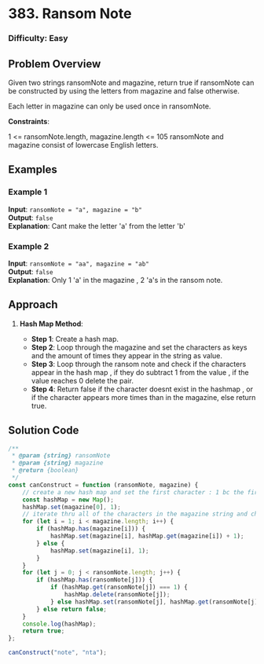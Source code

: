 # 383. Ransom Note

### Difficulty: Easy

## Problem Overview

Given two strings ransomNote and magazine, return true if ransomNote can be constructed by using the letters from magazine and false otherwise.

Each letter in magazine can only be used once in ransomNote.

**Constraints**:

1 <= ransomNote.length, magazine.length <= 105
ransomNote and magazine consist of lowercase English letters.

## Examples

### Example 1

**Input**: `ransomNote = "a", magazine = "b"`  
**Output**: `false`  
**Explanation**: Cant make the letter 'a' from the letter 'b'

### Example 2

**Input**: `ransomNote = "aa", magazine = "ab"`  
**Output**: `false`  
**Explanation**: Only 1 'a' in the magazine , 2 'a's in the ransom note.

## Approach

1. **Hash Map Method**:

    - **Step 1**: Create a hash map.
    - **Step 2**: Loop through the magazine and set the characters as keys and the amount of times they appear in the string as value.
    - **Step 3**: Loop through the ransom note and check if the characters appear in the hash map , if they do subtract 1 from the value , if the value reaches 0 delete the pair.
    - **Step 4**: Return false if the character doesnt exist in the hashmap , or if the character appears more times than in the magazine, else return true.

## Solution Code

```javascript
/**
 * @param {string} ransomNote
 * @param {string} magazine
 * @return {boolean}
 */
const canConstruct = function (ransomNote, magazine) {
	// create a new hash map and set the first character : 1 bc the first character is always gonna be new
	const hashMap = new Map();
	hashMap.set(magazine[0], 1);
	// iterate thru all of the characters in the magazine string and check if they exist in the map , if they do increment the current value by 1 , if they dont set the new value to 1
	for (let i = 1; i < magazine.length; i++) {
		if (hashMap.has(magazine[i])) {
			hashMap.set(magazine[i], hashMap.get(magazine[i]) + 1);
		} else {
			hashMap.set(magazine[i], 1);
		}
	}
	for (let j = 0; j < ransomNote.length; j++) {
		if (hashMap.has(ransomNote[j])) {
			if (hashMap.get(ransomNote[j]) === 1) {
				hashMap.delete(ransomNote[j]);
			} else hashMap.set(ransomNote[j], hashMap.get(ransomNote[j]) - 1);
		} else return false;
	}
	console.log(hashMap);
	return true;
};

canConstruct("note", "nta");
```
